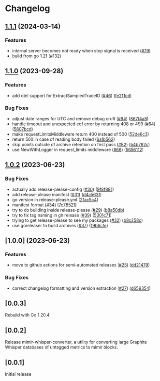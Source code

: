 # Changelog

## [1.1.1](https://github.com/grafana/mimir-proxies/compare/mimir-proxies-v1.0.2...mimir-proxies-v1.1.0) (2024-03-14)


### Features

* internal server becomes not ready when stop signal is received ([#79](https://github.com/grafana/mimir-proxies/pull/79))
* build from go 1.21 ([#132](https://github.com/grafana/mimir-proxies/pull/132))

## [1.1.0](https://github.com/grafana/mimir-proxies/compare/mimir-proxies-v1.0.2...mimir-proxies-v1.1.0) (2023-09-28)


### Features

* add otel support for ExtractSampledTraceID ([#46](https://github.com/grafana/mimir-proxies/issues/46)) ([fe211cd](https://github.com/grafana/mimir-proxies/commit/fe211cd3587c29d42ce74245fe7a175b863aa494))


### Bug Fixes

* adjust date ranges for UTC and remove debug cruft ([#84](https://github.com/grafana/mimir-proxies/issues/84)) ([867f4a8](https://github.com/grafana/mimir-proxies/commit/867f4a8fe691cb3c6b663c8a264c9a0b2f55d66e))
* handle timeout and unexpected eof error by returning 408 or 499 ([#64](https://github.com/grafana/mimir-proxies/issues/64)) ([5807bcd](https://github.com/grafana/mimir-proxies/commit/5807bcd690d5ca291d7d3306c90caeeab85f083d))
* make requestLimitsMiddleware return 400 instead of 500 ([52de8c3](https://github.com/grafana/mimir-proxies/commit/52de8c3a217484194e51c7da080c7f74ca6a9d80))
* return 500 in case of reading body failed ([6a1b562](https://github.com/grafana/mimir-proxies/commit/6a1b562e061465e484dd81345d4b45bb6cb3f6d0))
* skip points outside of archive retention on first pass ([#82](https://github.com/grafana/mimir-proxies/issues/82)) ([b4b782c](https://github.com/grafana/mimir-proxies/commit/b4b782c385f0d4ff9db59970c4c95de6b62a7924))
* use NewWithLogger in request_limits middleware ([#66](https://github.com/grafana/mimir-proxies/issues/66)) ([5656112](https://github.com/grafana/mimir-proxies/commit/56561125064cfca5221811f6ce6e94f390b9370c))

## [1.0.2](https://github.com/grafana/mimir-proxies/compare/mimir-proxies-v1.0.0...mimir-proxies-v1.0.2) (2023-06-23)


### Bug Fixes

* actually add release-please-config ([#30](https://github.com/grafana/mimir-proxies/issues/30)) ([9f8f881](https://github.com/grafana/mimir-proxies/commit/9f8f88136925aed525a31ffd658531277ae8ec57))
* add release-please manifest ([#31](https://github.com/grafana/mimir-proxies/issues/31)) ([d4a563f](https://github.com/grafana/mimir-proxies/commit/d4a563fef54f577e69bb819dbdba7bfaaa68fa70))
* go version in release-please.yml ([21ac5c4](https://github.com/grafana/mimir-proxies/commit/21ac5c4c6d0e18bcf31a1ccb48729c29dee7e319))
* manifest format ([#34](https://github.com/grafana/mimir-proxies/issues/34)) ([7c78521](https://github.com/grafana/mimir-proxies/commit/7c78521cb7f6c2212b0586fe93104fc0475eb2eb))
* try to do building inside release-please ([#29](https://github.com/grafana/mimir-proxies/issues/29)) ([b8a50db](https://github.com/grafana/mimir-proxies/commit/b8a50db44d27bf57c2f8d9e44bd5c559d63981c2))
* try to fix tag naming in gh release ([#39](https://github.com/grafana/mimir-proxies/issues/39)) ([5301c71](https://github.com/grafana/mimir-proxies/commit/5301c713f8bbeddcfbf87d109ecd91d14239d317))
* trying to get release-please to see my packages ([#32](https://github.com/grafana/mimir-proxies/issues/32)) ([b8c258c](https://github.com/grafana/mimir-proxies/commit/b8c258c9dd6bc548064a67a6eb5200812242a6de))
* use goreleaser to build archives ([#37](https://github.com/grafana/mimir-proxies/issues/37)) ([19b6cfe](https://github.com/grafana/mimir-proxies/commit/19b6cfed323e48bbac31e9aca5a85540c3710ebd))

## [1.0.0] (2023-06-23)


### Features

* move to github actions for semi-automated releases ([#25](https://github.com/grafana/mimir-proxies/issues/25)) ([dd21479](https://github.com/grafana/mimir-proxies/commit/dd214796623f9b2d0362e58184a478ccbf2516b8))


### Bug Fixes

* correct changelog formatting and version extraction ([#27](https://github.com/grafana/mimir-proxies/issues/27)) ([d659354](https://github.com/grafana/mimir-proxies/commit/d6593548a6bebd8bc47fbccace38876f65c2538c))

## [0.0.3]

Rebuild with Go 1.20.4

## [0.0.2]

Release mimir-whisper-converter, a utility for converting large Graphite Whisper
databases of untagged metrics to mimir blocks.

## [0.0.1]

Initial release
